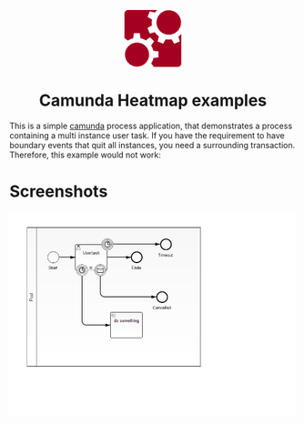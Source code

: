 <p align="center">
    <img src="../.github/images/camunda.png" alt="camunda" title="camunda"/>
    <h1 align="center">Camunda Heatmap examples</h1>
</p>

This is a simple [camunda](http://www.camunda.org) process application, that demonstrates a process containing a multi instance user task. If you have the requirement to have boundary events that quit all instances, you need a surrounding transaction. Therefore, this example would not work:

# Screenshots

![Screenshot](src/main/resources/multi-instance-task.png?raw=true "Screenshot")